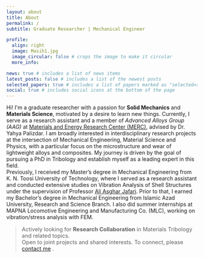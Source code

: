 ```yaml
---
layout: about
title: About
permalink: /
subtitle: Graduate Researcher | Mechanical Engineer

profile:
  align: right
  image: Masih1.jpg
  image_circular: false # crops the image to make it circular
  more_info: 

news: true # includes a list of news items
latest_posts: false # includes a list of the newest posts
selected_papers: true # includes a list of papers marked as "selected={true}"
social: true # includes social icons at the bottom of the page
---
```


Hi! I'm a graduate researcher with a passion for **Solid Mechanics** and **Materials Science**, motivated by a desire to learn new things. Currently, I serve as a research assistant and a member of *Advanced Alloys Group (AAG)* at [Materials and Energy Research Center (MERC)](https://en.merc.ac.ir/), advised by Dr. Yahya Palizdar. I am broadly interested in interdisciplinary research projects at the intersection of Mechanical Engineering, Material Science and Physics, with a particular focus on the microstructure and wear of lightweight alloys and composites. My journey is driven by the goal of pursuing a PhD in Tribology and establish myself as a leading expert in this field.<br />
Previously, I received my Master’s degree in Mechanical Engineering from K. N. Toosi University of Technology, where I served as a research assistant and conducted extensive studies on Vibration Analysis of Shell Structures under the supervision of Professor [Ali Asghar Jafari](https://wp.kntu.ac.ir/ajafari/). Prior to that, I earned my Bachelor’s degree in Mechanical Engineering from Islamic Azad University, Research and Science Branch. I also did summer internships at MAPNA Locomotive Engineering and Manufacturing Co. (MLC), working on vibration/stress analysis with FEM.

<blockquote style="font-size: 0.9rem;">
  <i class="fa fa-bullhorn" aria-hidden="true"></i>
  Actively looking for <b>Research Collaboration</b> in Materials Tribology and related topics.<br>
  Open to joint projects and shared interests. To connect, please
  <a href="mailto:banijamali.masih@gmail.com">contact me</a> .
</blockquote>

